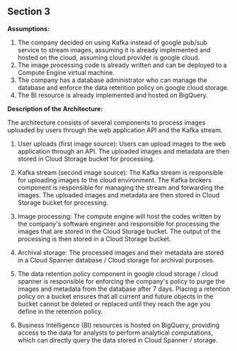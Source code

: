 ## Section 3

**Assumptions:**

1. The company decided on using Kafka instead of google pub/sub service to stream images, assuming it is already implemented and hosted on the cloud, assuming cloud provider is google cloud.
2. The image processing code is already written and can be deployed to a Compute Engine virtual machine.
3. The company has a database administrator who can manage the database and enforce the data retention policy on google cloud storage.
4. The BI resource is already implemented and hosted on BigQuery.

**Description of the Architecture:**

The architecture consists of several components to process images uploaded by users through the web application API and the Kafka stream.

1. User uploads (first image source): Users can upload images to the web application through an API. The uploaded images and metadata are then stored in Cloud Storage bucket for processing.

2. Kafka stream (second image source): The Kafka stream is responsible for uploading images to the cloud environment. The Kafka brokers component is responsible for managing the stream and forwarding the images. The uploaded images and metadata are then stored in Cloud Storage bucket for processing.

3. Image processing: The compute engine will host the codes written by the company's software engineer and responsible for processing the images that are stored in the Cloud Storage bucket. The output of the processing is then stored in a Cloud Storage bucket. 

4. Archival storage: The processed images and their metadata are stored in a Cloud Spanner database / Cloud storage for archival purposes.

5. The data retention policy component in google cloud storage / cloud spanner is responsible for enforcing the company's policy to purge the images and metadata from the database after 7 days. Placing a retention policy on a bucket ensures that all current and future objects in the bucket cannot be deleted or replaced until they reach the age you define in the retention policy.

6. Business Intelligence (BI) resources is hosted on BigQuery, providing access to the data for analysts to perform analytical computations, which can directly query the data stored in Cloud Spanner / storage.
